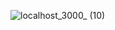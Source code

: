 ![localhost_3000_ (10)](https://user-images.githubusercontent.com/91674419/236828477-b518c830-9850-40cd-892b-5f47fff3a5b8.png)
